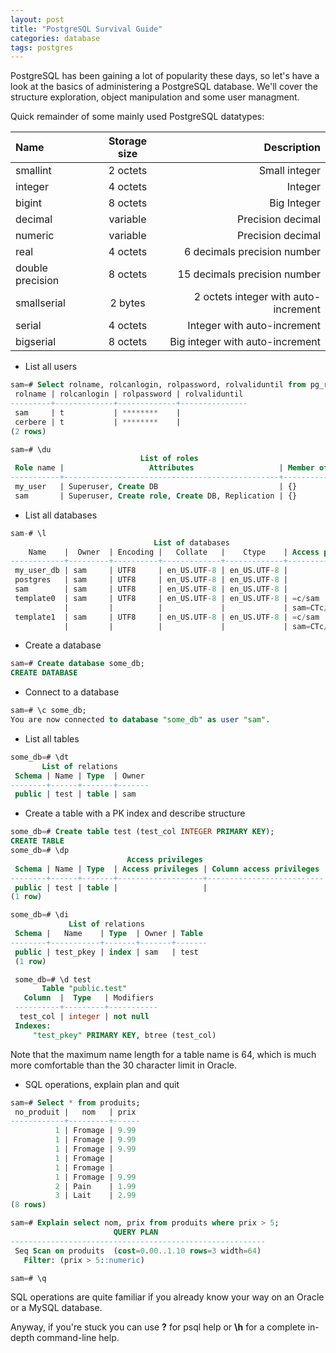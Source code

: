 ```yaml
---
layout: post
title: "PostgreSQL Survival Guide"
categories: database
tags: postgres
---
```


PostgreSQL has been gaining a lot of popularity these days, so let's have a look at the basics of administering a PostgreSQL database. We'll cover the structure exploration, object manipulation and some user managment.

Quick remainder of some mainly used PostgreSQL datatypes:

| Name             | Storage size | Description                          |
|:-----------------|:------------:|-------------------------------------:|
| smallint         | 2 octets     | Small integer                        |
| integer          | 4 octets     | Integer                              |
| bigint           | 8 octets     | Big Integer                          |
| decimal          | variable     | Precision decimal                    |
| numeric          | variable     | Precision decimal                    |
| real             | 4 octets     | 6 decimals precision number          |
| double precision | 8 octets     | 15 decimals precision number         |
| smallserial      | 2 bytes      | 2 octets integer with auto-increment |
| serial           | 4 octets     | Integer with auto-increment          |
| bigserial        | 8 octets     | Big integer with auto-increment      |

* List all users

```sql
sam=# Select rolname, rolcanlogin, rolpassword, rolvaliduntil from pg_roles;
 rolname | rolcanlogin | rolpassword | rolvaliduntil
---------+-------------+-------------+---------------
 sam     | t           | ********    |
 cerbere | t           | ********    |
(2 rows)

sam=# \du
                             List of roles
 Role name |                   Attributes                   | Member of
-----------+------------------------------------------------+-----------
 my_user   | Superuser, Create DB                           | {}
 sam       | Superuser, Create role, Create DB, Replication | {}
```

* List all databases

```sql
sam-# \l
                                List of databases
    Name    |  Owner  | Encoding |   Collate   |    Ctype    | Access privileges
------------+---------+----------+-------------+-------------+-------------------
 my_user_db | sam     | UTF8     | en_US.UTF-8 | en_US.UTF-8 |
 postgres   | sam     | UTF8     | en_US.UTF-8 | en_US.UTF-8 |
 sam        | sam     | UTF8     | en_US.UTF-8 | en_US.UTF-8 |
 template0  | sam     | UTF8     | en_US.UTF-8 | en_US.UTF-8 | =c/sam           +
            |         |          |             |             | sam=CTc/sam
 template1  | sam     | UTF8     | en_US.UTF-8 | en_US.UTF-8 | =c/sam           +
            |         |          |             |             | sam=CTc/sam
```

* Create a database

```sql
sam=# Create database some_db;
CREATE DATABASE
```

* Connect to a database

```sql
sam=# \c some_db;
You are now connected to database "some_db" as user "sam".
```

* List all tables

```sql
some_db=# \dt
       List of relations
 Schema | Name | Type  | Owner
--------+------+-------+-------
 public | test | table | sam

```

* Create a table with a PK index and describe structure

```sql
some_db=# Create table test (test_col INTEGER PRIMARY KEY);
CREATE TABLE
some_db=# \dp
                          Access privileges
 Schema | Name | Type  | Access privileges | Column access privileges
--------+------+-------+-------------------+--------------------------
 public | test | table |                   |
(1 row)

some_db=# \di
             List of relations
 Schema |   Name    | Type  | Owner | Table
--------+-----------+-------+-------+-------
 public | test_pkey | index | sam   | test
 (1 row)

 some_db=# \d test
       Table "public.test"
   Column  |  Type   | Modifiers
 ----------+---------+-----------
  test_col | integer | not null
 Indexes:
     "test_pkey" PRIMARY KEY, btree (test_col)
```

Note that the maximum name length for a table name is 64, which is much more comfortable than the 30 character limit in Oracle.

* SQL operations, explain plan and quit

```sql 
sam=# Select * from produits;
 no_produit |   nom   | prix
------------+---------+------
          1 | Fromage | 9.99
          1 | Fromage | 9.99
          1 | Fromage | 9.99
          1 | Fromage |     
          1 | Fromage |     
          1 | Fromage | 9.99
          2 | Pain    | 1.99
          3 | Lait    | 2.99
(8 rows)

sam=# Explain select nom, prix from produits where prix > 5;
                       QUERY PLAN                        
---------------------------------------------------------
 Seq Scan on produits  (cost=0.00..1.10 rows=3 width=64)
   Filter: (prix > 5::numeric)

sam=# \q
```

SQL operations are quite familiar if you already know your way on an Oracle or a MySQL database.

Anyway, if you're stuck you can use **\?** for psql help or **\h** for a complete in-depth command-line help.
